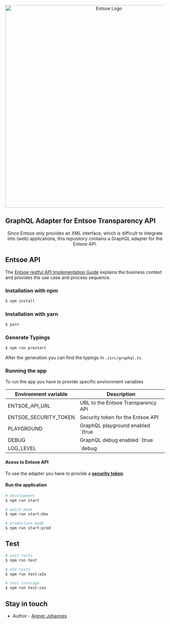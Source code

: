 <p align="center">
  <a href="http://nestjs.com/" target="blank"><img src="https://transparency.entsoe.eu/resources/v_2.13.0-3080/images/common/Header.png" width="640" alt="Entsoe Logo" /></a>
</p>

## GraphQL Adapter for Entsoe Transparency API
<p align="center">Since Entsoe only provides an XML interface, which is difficult to integrate into (web) applications, this repository contains a GraphQL adapter for the Entsoe API.</p>

## Entsoe API

The [Entsoe restful API Implementation Guide](https://transparency.entsoe.eu/content/static_content/Static%20content/web%20api/Guide.html) explains the business context and provides the use case and process sequence.

### Installation with npm

```bash
$ npm install
```

### Installation with yarn

```bash
$ yarn
```

### Generate Typings
```bash
$ npm run prestart
```
After the generation you can find the typings in `./src/graphql.ts`.

### Running the app
To run the app you have to provide specific environment variables

|  Environment variable 	|                 Description                 	|
| ---------------------	|-------------------------------------------	|
| ENTSOE_API_URL        	| URL to the Entsoe Transparency API          	|
| ENTSOE_SECURITY_TOKEN 	| Security token for the Entsoe API           	|
| PLAYGROUND            	| GraphQL playground enabled `(true | false)` 	|
| DEBUG                 	| GraphQL debug enabled `(true | false)`      	|
| LOG_LEVEL             	| `debug | info | warn | error`               	|

#### Acess to Entsoe API
To use the adapter you have to provide a [<b>security token</b>](https://transparency.entsoe.eu/content/static_content/Static%20content/web%20api/Guide.html#_authentication_and_authorisation).


#### Run the application
```bash
# development
$ npm run start

# watch mode
$ npm run start:dev

# production mode
$ npm run start:prod
```

## Test

```bash
# unit tests
$ npm run test

# e2e tests
$ npm run test:e2e

# test coverage
$ npm run test:cov
```

## Stay in touch

- Author - [Aigner Johannes](https://github.com/aignerjo)

